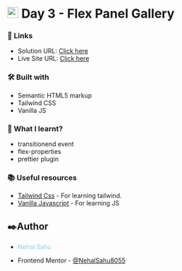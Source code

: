 
#  <img src="https://www.freepnglogos.com/uploads/javascript-png/javascript-vector-logo-yellow-png-transparent-javascript-vector-12.png" width="25"/> Day 3 -  Flex Panel Gallery
 
### 🔗 Links

- Solution URL: [Click here]()
- Live Site URL: [Click here]()


### 🛠️ Built with

- Semantic HTML5 markup
- Tailwind CSS
- Vanilla JS


### 📜 What I learnt?

- transitionend event
- flex-properties
- prettier plugin 



### 📚 Useful resources

- [Tailwind Css](https://tailwindcss.com/) - For learning tailwind.
- [Vanilla Javascript](https://developer.mozilla.org/en-US/docs/Web/JavaScript) - For learning JS

## ✒️Author

- <p style="color:skyblue">Nehal Sahu</p>
- Frontend Mentor - [@NehalSahu8055](https://www.frontendmentor.io/profile/NehalSahu8055)
